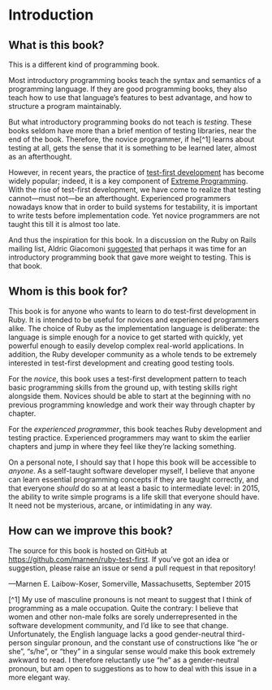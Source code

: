 # Introduction

## What is this book?

This is a different kind of programming book.

Most introductory programming books teach the syntax and semantics of a programming language. If they are good programming books, they also teach how to use that language’s features to best advantage, and how to structure a program maintainably.

But what introductory programming books do not teach is _testing_. These books seldom have more than a brief mention of testing libraries, near the end of the book. Therefore, the novice programmer, if he[^1] learns about testing at all, gets the sense that it is something to be learned later, almost as an afterthought.

However, in recent years, the practice of [test-first development](http://www.extremeprogramming.org/rules/testfirst.html) has become widely popular; indeed, it is a key component of [Extreme Programming](http://www.extremeprogramming.org). With the rise of test-first development, we have come to realize that testing cannot—must not—be an afterthought. Experienced programmers nowadays know that in order to build systems for testability, it is important to write tests before implementation code. Yet novice programmers are not taught this till it is almost too late.

And thus the inspiration for this book. In a discussion on the Ruby on Rails mailing list, Aldric Giacomoni [suggested](https://www.ruby-forum.com/topic/201232#876478) that perhaps it was time for an introductory programming book that gave more weight to testing. This is that book.

## Whom is this book for?

This book is for anyone who wants to learn to do test-first development in Ruby. It is intended to be useful for novices and experienced programmers alike. The choice of Ruby as the implementation language is deliberate: the language is simple enough for a novice to get started with quickly, yet powerful enough to easily develop complex real-world applications. In addition, the Ruby developer community as a whole tends to be extremely interested in test-first development and creating good testing tools.

For the _novice_, this book uses a test-first development pattern to teach basic programming skills from the ground up, with testing skills right alongside them. Novices should be able to start at the beginning with no previous programming knowledge and work their way through chapter by chapter.

For the _experienced programmer_, this book teaches Ruby development and testing practice. Experienced programmers may want to skim the earlier chapters and jump in where they feel like they’re lacking something.

On a personal note, I should say that I hope this book will be accessible to _anyone_. As a self-taught software developer myself, I believe that anyone can learn essential programming concepts if they are taught correctly, and that everyone _should_ do so at at least a basic to intermediate level: in 2015, the ability to write simple programs is a life skill that everyone should have. It need not be mysterious, arcane, or intimidating in any way.

## How can we improve this book?

The source for this book is hosted on GitHub at https://github.com/marnen/ruby-test-first. If you’ve got an idea or suggestion, please raise an issue or send a pull request in that repository!

—Marnen E. Laibow-Koser, Somerville, Massachusetts, September 2015

[^1] My use of masculine pronouns is not meant to suggest that I think of programming as a male occupation. Quite the contrary: I believe that women and other non-male folks are sorely underrepresented in the software development community, and I’d like to see that change. Unfortunately, the English language lacks a good gender-neutral third-person singular pronoun, and the constant use of constructions like “he or she”, “s/he”, or “they” in a singular sense would make this book extremely awkward to read. I therefore reluctantly use “he” as a gender-neutral pronoun, but am open to suggestions as to how to deal with this issue in a more elegant way.

